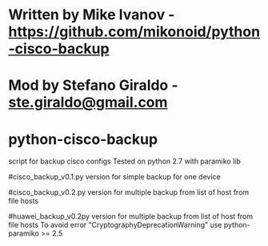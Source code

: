 # Written by Mike Ivanov - https://github.com/mikonoid/python-cisco-backup
# Mod by Stefano Giraldo - ste.giraldo@gmail.com

# python-cisco-backup
script for backup cisco configs
Tested on python 2.7 with paramiko lib

#cisco_backup_v0.1.py 
version for simple backup for one device

#cisco_backup_v0.2.py 
version for multiple backup from list of host from file hosts

#huawei_backup_v0.2py
version for multiple backup from list of host from file hosts
To avoid error "CryptographyDeprecationWarning" use python-paramiko >= 2.5